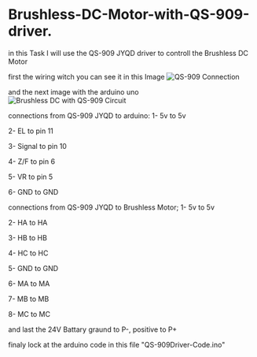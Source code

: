 # Brushless-DC-Motor-with-QS-909-driver.

in this Task I will use the QS-909 JYQD driver to controll the Brushless DC Motor

first the wiring witch you can see it in this Image 
![QS-909 Connection](https://user-images.githubusercontent.com/86025722/129650687-67005ad6-2929-4ed8-aa1e-4e19fa66e273.jpg)


and the next image with the arduino uno 
![Brushless DC with QS-909 Circuit](https://user-images.githubusercontent.com/86025722/129650881-69200c2e-244e-40a1-bb55-0771cf5ab66b.png)

connections from QS-909 JYQD to arduino:
1- 5v to 5v

2- EL to pin 11

3- Signal to pin 10

4- Z/F to pin 6

5- VR to pin 5

6- GND to GND

connections from QS-909 JYQD to Brushless Motor;
1- 5v to 5v

2- HA to HA

3- HB to HB

4- HC to HC

5- GND to GND

6- MA to MA

7- MB to MB 

8- MC to MC

and last the  24V Battary graund to P-, positive to P+

finaly lock at the arduino code in this file "QS-909Driver-Code.ino" 


